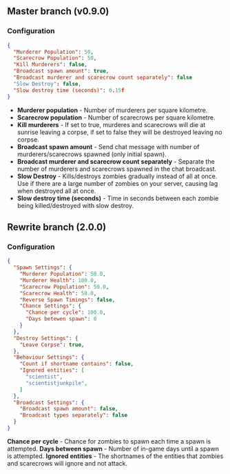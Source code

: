 ## Master branch (v0.9.0)
### Configuration

```json
{
  "Murderer Population": 50,
  "Scarecrow Population": 50,
  "Kill Murderers": false,
  "Broadcast spawn amount": true,
  "Broadcast murderer and scarecrow count separately": false
  "Slow Destroy": false,
  "Slow destroy time (seconds)": 0.15f
}
```

* **Murderer population** - Number of murderers per square kilometre.
* **Scarecrow population** - Number of scarecrows per square kilometre.
* **Kill murderers** - If set to true, murderes and scarecrows will die at sunrise leaving a corpse, if set to false they will be destroyed leaving no corpse.
* **Broadcast spawn amount** - Send chat message with number of murderers/scarecrows spawned (only initial spawn).
* **Broadcast murderer and scarecrow count separately** - Separate the number of murderers and scarecrows spawned in the chat broadcast.
* **Slow Destroy** - Kills/destroys zombies gradually instead of all at once. Use if there are a large number of zombies on your server, causing lag when destroyed all at once.
* **Slow destroy time (seconds)** - Time in seconds between each zombie being killed/destroyed with slow destroy.

## Rewrite branch (2.0.0)
### Configuration

```json
{
  "Spawn Settings": {
    "Murderer Population": 50.0,
    "Murderer Health": 100.0,
    "Scarecrow Population": 50.0,
    "Scarecrow Health": 50.0,
    "Reverse Spawn Timings": false,
    "Chance Settings": {
      "Chance per cycle": 100.0,
      "Days betewen spawn": 0
    }
  },
  "Destroy Settings": {
    "Leave Corpse": true,
  },
  "Behaviour Settings": {
    "Count if shortname contains": false,
    "Ignored entities": [
      "scientist",
      "scientistjunkpile",
    ]
  },
  "Broadcast Settings": {
    "Broadcast spawn amount": false,
    "Broadcast types separately": false
  }
}
```
**Chance per cycle** - Chance for zombies to spawn each time a spawn is attempted.
**Days between spawn** - Number of in-game days until a spawn is attempted.
**Ignored entities** - The shortnames of the entities that zombies and scarecrows will ignore and not attack.
